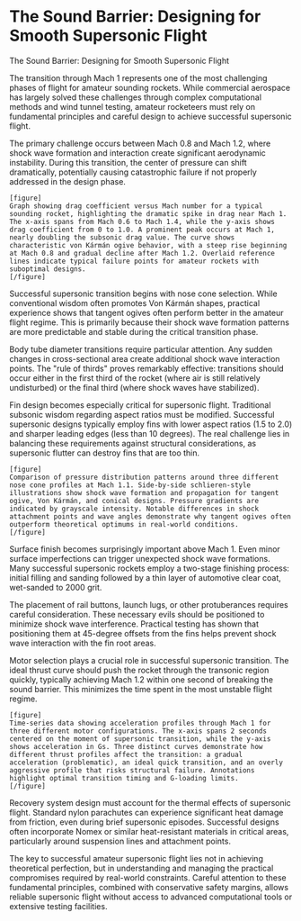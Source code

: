 # The Sound Barrier: Designing for Smooth Supersonic Flight

The Sound Barrier: Designing for Smooth Supersonic Flight

The transition through Mach 1 represents one of the most challenging phases of flight for amateur sounding rockets. While commercial aerospace has largely solved these challenges through complex computational methods and wind tunnel testing, amateur rocketeers must rely on fundamental principles and careful design to achieve successful supersonic flight.

The primary challenge occurs between Mach 0.8 and Mach 1.2, where shock wave formation and interaction create significant aerodynamic instability. During this transition, the center of pressure can shift dramatically, potentially causing catastrophic failure if not properly addressed in the design phase.

```
[figure]
Graph showing drag coefficient versus Mach number for a typical sounding rocket, highlighting the dramatic spike in drag near Mach 1. The x-axis spans from Mach 0.6 to Mach 1.4, while the y-axis shows drag coefficient from 0 to 1.0. A prominent peak occurs at Mach 1, nearly doubling the subsonic drag value. The curve shows characteristic von Kármán ogive behavior, with a steep rise beginning at Mach 0.8 and gradual decline after Mach 1.2. Overlaid reference lines indicate typical failure points for amateur rockets with suboptimal designs.
[/figure]
```

Successful supersonic transition begins with nose cone selection. While conventional wisdom often promotes Von Kármán shapes, practical experience shows that tangent ogives often perform better in the amateur flight regime. This is primarily because their shock wave formation patterns are more predictable and stable during the critical transition phase.

Body tube diameter transitions require particular attention. Any sudden changes in cross-sectional area create additional shock wave interaction points. The "rule of thirds" proves remarkably effective: transitions should occur either in the first third of the rocket (where air is still relatively undisturbed) or the final third (where shock waves have stabilized).

Fin design becomes especially critical for supersonic flight. Traditional subsonic wisdom regarding aspect ratios must be modified. Successful supersonic designs typically employ fins with lower aspect ratios (1.5 to 2.0) and sharper leading edges (less than 10 degrees). The real challenge lies in balancing these requirements against structural considerations, as supersonic flutter can destroy fins that are too thin.

```
[figure]
Comparison of pressure distribution patterns around three different nose cone profiles at Mach 1.1. Side-by-side schlieren-style illustrations show shock wave formation and propagation for tangent ogive, Von Kármán, and conical designs. Pressure gradients are indicated by grayscale intensity. Notable differences in shock attachment points and wave angles demonstrate why tangent ogives often outperform theoretical optimums in real-world conditions.
[/figure]
```

Surface finish becomes surprisingly important above Mach 1. Even minor surface imperfections can trigger unexpected shock wave formations. Many successful supersonic rockets employ a two-stage finishing process: initial filling and sanding followed by a thin layer of automotive clear coat, wet-sanded to 2000 grit.

The placement of rail buttons, launch lugs, or other protuberances requires careful consideration. These necessary evils should be positioned to minimize shock wave interference. Practical testing has shown that positioning them at 45-degree offsets from the fins helps prevent shock wave interaction with the fin root areas.

Motor selection plays a crucial role in successful supersonic transition. The ideal thrust curve should push the rocket through the transonic region quickly, typically achieving Mach 1.2 within one second of breaking the sound barrier. This minimizes the time spent in the most unstable flight regime.

```
[figure]
Time-series data showing acceleration profiles through Mach 1 for three different motor configurations. The x-axis spans 2 seconds centered on the moment of supersonic transition, while the y-axis shows acceleration in Gs. Three distinct curves demonstrate how different thrust profiles affect the transition: a gradual acceleration (problematic), an ideal quick transition, and an overly aggressive profile that risks structural failure. Annotations highlight optimal transition timing and G-loading limits.
[/figure]
```

Recovery system design must account for the thermal effects of supersonic flight. Standard nylon parachutes can experience significant heat damage from friction, even during brief supersonic episodes. Successful designs often incorporate Nomex or similar heat-resistant materials in critical areas, particularly around suspension lines and attachment points.

The key to successful amateur supersonic flight lies not in achieving theoretical perfection, but in understanding and managing the practical compromises required by real-world constraints. Careful attention to these fundamental principles, combined with conservative safety margins, allows reliable supersonic flight without access to advanced computational tools or extensive testing facilities.